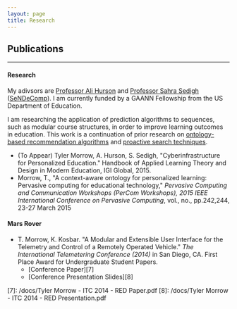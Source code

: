 ```yaml
---
layout: page
title: Research
---
```


## Publications

---

#### Research
My adivsors are [Professor Ali Hurson][1] and [Professor Sahra Sedigh][2] ([SeNDeComp][3]).  I am currently funded by a GAANN Fellowship from the US Department of Education.

I am researching the application of prediction algorithms to sequences, such as modular course structures, in order to improve learning outcomes in education.  This work is a continuation of prior research on [ontology-based recommendation algorithms][5] and [proactive search techniques][6].

  - (To Appear) Tyler Morrow, A. Hurson, S. Sedigh, "Cyberinfrastructure for Personalized Education." Handbook of Applied Learning Theory and Design in Modern Education, IGI Global, 2015.
  - Morrow, T., "A context-aware ontology for personalized learning: Pervasive computing for educational technology," *Pervasive Computing and Communication Workshops (PerCom Workshops), 2015 IEEE International Conference on Pervasive Computing*, vol., no., pp.242,244, 23-27 March 2015

#### Mars Rover  
  - T. Morrow, K. Kosbar. "A Modular and Extensible User Interface for the Telemetry and Control of a Remotely Operated Vehicle." *The International Telemetering Conference (2014)* in San Diego, CA.  First Place Award for Undergraduate Student Papers.
    - [Conference Paper][7]
    - [Conference Presentation Slides][8]

[1]: https://sites.google.com/a/mst.edu/hurson/
[2]: http://web.mst.edu/~sedighs/
[3]: http://web.mst.edu/~sendecomp/
[5]: http://link.springer.com/chapter/10.1007/978-3-642-32597-7_10#page-1
[6]: https://ipsj.ixsq.nii.ac.jp/ej/?action=pages_view_main&active_action=repository_view_main_item_detail&item_id=101725&item_no=1&page_id=13&block_id=8
[7]: /docs/Tyler Morrow - ITC 2014 - RED Paper.pdf
[8]: /docs/Tyler Morrow - ITC 2014 - RED Presentation.pdf
